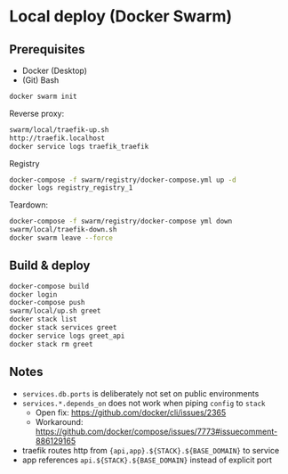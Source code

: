# Local deploy (Docker Swarm)

## Prerequisites

- Docker (Desktop)
- (Git) Bash

```bash
docker swarm init
```

Reverse proxy:

```bash
swarm/local/traefik-up.sh
http://traefik.localhost
docker service logs traefik_traefik
```

Registry

```bash
docker-compose -f swarm/registry/docker-compose.yml up -d
docker logs registry_registry_1
```

Teardown:

```bash
docker-compose -f swarm/registry/docker-compose yml down
swarm/local/traefik-down.sh
docker swarm leave --force
```

## Build & deploy

```bash
docker-compose build
docker login
docker-compose push
swarm/local/up.sh greet
docker stack list
docker stack services greet
docker service logs greet_api
docker stack rm greet
```

## Notes

- `services.db.ports` is deliberately not set on public environments
- `services.*.depends_on` does not work when piping `config` to `stack`
  - Open fix: https://github.com/docker/cli/issues/2365
  - Workaround: https://github.com/docker/compose/issues/7773#issuecomment-886129165
- traefik routes http from `{api,app}.${STACK}.${BASE_DOMAIN}` to service
- app references `api.${STACK}.${BASE_DOMAIN}` instead of explicit port
